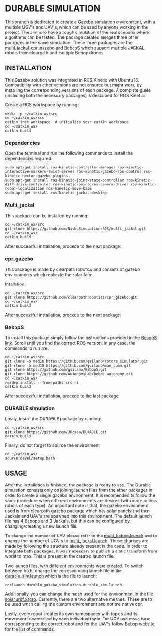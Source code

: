 # DURABLE SIMULATION
This branch is dedicated to create a Gazebo simulation environment, with a multiple UGV's and UAV's, which can be used by anyone working in the project. The aim is to have a rough simulation of the real scenario where algorithms can be tested. 
The package created merges three other packages in the same simulation. These three packages are the [multi_jackal](http://wiki.ros.org/multi_jackal_tutorials), [cpr_gazebo](https://github.com/clearpathrobotics/cpr_gazebo) and [BebopS](https://github.com/gsilano/BebopS) which support multiple JACKAL robots from clearpath and multiple Bebop drones. 

## INSTALLATION
This Gazebo solution was integrated in ROS Kinetic with Ubuntu 16. Compatibility with other versions are not ensured but might work, by installing the corresponding versions of each package. A complete guide (including both the necessary packages) is described for ROS Kinetic:

Create a ROS workspace by running:
```
mkdir -p ~/catkin_ws/src
cd ~/catkin_ws/src
catkin_init_workspace  # initialize your catkin workspace
cd ~/catkin_ws/
catkin build
```
### Dependencies
Open the terminal and run the following commands to install the dependencies required:
```
sudo apt-get install ros-kinetic-controller-manager ros-kinetic-interactive-markers-twist-server ros-kinetic-gazebo-ros-control ros-kinetic-hector-gazebo-plugins
sudo apt-get install ros-kinetic-joint-state-controller ros-kinetic-diff-drive-controller ros-kinetic-pointgrey-camera-driver ros-kinetic-robot-localization ros-kinetic-move-base
sudo apt-get install ros-kinetic-jackal-desktop
```

### Multi_jackal
This package can be installed by running:
```
cd ~/catkin_ws/src
git clone https://github.com/NicksSimulationsROS/multi_jackal.git
cd ~/catkin_ws/
catkin build
```

After successful installation, procede to the next package:

### cpr_gazebo

This package is made by clearpath robotics and consists of gazebo environments which replicate the solar farm.

Intallation:
```
cd ~/catkin_ws/src
git clone https://github.com/clearpathrobotics/cpr_gazebo.git
cd ~/catkin_ws/
catkin build
```

After successful installation, procede to the next package:


### BebopS

To install this package simply follow the instructions provided in the [BebopS link](https://github.com/gsilano/BebopS). Scroll until you find the correct ROS version. In any case, the commands to run are:

```
cd ~/catkin_ws/src
git clone -b med18 https://github.com/gsilano/rotors_simulator.git
git clone -b med18 https://github.com/gsilano/mav_comm.git
git clone https://github.com/gsilano/BebopS.git
git clone https://github.com/AutonomyLab/bebop_autonomy.git
cd ~/catkin_ws/
rosdep install --from-paths src -i
catkin build
```

After successful installation, procede to the last package:

### DURABLE simulation
Lastly, install the DURABLE package by running:
```
cd ~/catkin_ws/src
git clone https://github.com/JRosaa/DURABLE.git
catkin build
```

Finally, do not forget to source the environment
```
cd ~/catkin_ws/
source devel/setup.bash
```

## USAGE
After the installation is finished, the package is ready to use. The Durable simulation consists only on joining launch files from the other packages in order to create a single gazebo environment. It is recomended to follow the same procedure when different environments are desired (with more or less robots of each type). An important note is that, the gazebo environment used is from clearpath gazebo package which has solar panels and then Jackals and UAV's are spawned into this environment. The default launch file has 4 Bebops and 3 Jackals, but this can be configured by changing/creating a new launch file. 

To change the number of UAV please refer to the [multi_bebop.launch](launch/multi_bebop.launch) and to change the number of UGV's to [multi_jackal.launch](launch/multi_jackal.launch). These changes are made by following the structure already present in the code. In order to integrate both packages, it was necessary to publish a static transform from world to map. This is present in the created launch file.

Two launch files, with different environments were created. To switch between both, change the corresponding launch file in the [durable_sim.launch](launch/durable_sim.launch) which is the file to launch:

```
roslaunch durable_gazebo_simulation durable_sim.launch 
```
Additionally, you can change the mesh used for the environment in the file [solar.urdf.xacro](urdf/solar.urdf.xacro). Currently, there are two alternative meshes. These are to be used when calling the custom environment and not the native cpr.

Lastly, every robot creates its own namespaces with topics and its movement is controlled by each individual topic. For UGV use move base corresponding to the correct robot and for the UAV's follow Bebop website for the list of commands.
